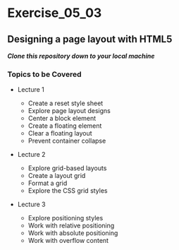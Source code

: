 # Exercise_05_03
## Designing a page layout with HTML5

**_Clone this repository down to your local machine_**

### Topics to be Covered

* Lecture 1
  * Create a reset style sheet 
  * Explore page layout designs 
  * Center a block element 
  * Create a floating element 
  * Clear a floating layout 
  * Prevent container collapse
 
* Lecture 2
  * Explore grid-based layouts 
  * Create a layout grid 
  * Format a grid	
  * Explore the CSS grid styles
  
* Lecture 3
  * Explore positioning styles
  * Work with relative positioning
  * Work with absolute positioning
  * Work with overflow content
 

